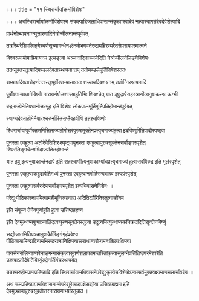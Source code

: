 +++
title = "११ स्थिरार्चायांक्रमोविशेषः"

+++
अथस्थिरार्चायांक्रमोविशेषश्च संकल्पादिजलाधिवासान्तंकृत्वास्वादेवं नत्वास्वागतंदेवदेवेशेत्यादि

प्रार्थनोत्थापनाग्न्युत्तारणादिनेत्रोन्मीलनान्तंपूर्ववत्

तत्रस्थिरेशिवलिङ्गेस्वर्णसूच्यागन्धेनॐनमोभगवतेरुद्रायहिरण्यरेतसेपरायपरमात्मने

विश्वरूपायोमाप्रियायनम इत्यङ्त्वा अञ्जनादिनाञ्जयेदिति नेत्रोन्मीलनेलिङ्गेविशेषः

ततःसूक्तस्तुत्यादिमण्डलदेवतास्थापनान्तम् ततोमण्डलेमूर्तिनिवेशस्ततः

शय्यायांदेवतारोहणंततःस्तुःपूर्वोक्तन्यासाःततः शय्यायांदेवशयनम् ततोग्निस्थापनादि

पुर्वोक्तान्वाधानेविष्णौ नारायणंषोडशाज्याहुतिभिः शिवश्चेत् यात इषुःद्रापेसहस्त्राणीत्यनुवाकस्थ ऋग्भी

रुद्रमाज्येनेतिप्रधानोत्तरमूह इति विशेषः लोकपालमूर्तिमूर्तिपतिहोमान्तंपूर्ववत्

स्थाप्यदेवताहोमेनैवारश्चरुर्नास्तिसप्तैवहवींषि ततश्चविष्णोः

स्थिरार्चायांपूर्वोक्तसमित्तिलाज्यहोमोत्तरंपुरुषसूक्तेनप्रत्यृचमाज्यंहुत्वा इदंविष्णुरितिपादौस्पष्ट्वा

पुनस्ता एवहुत्वा अतोदेवेतिशिरःस्पृष्ट्वापुनस्ता एवहुत्वापुरुषसूक्तेनसर्वाङ्गस्पृशेत् स्थिरंलिङ्गचेत्समिदाज्यतिलहोमान्ते

यात इषु इत्यनुवाकान्तेनद्रापे इति सहस्त्राणीत्यनुवाकाभ्यांचप्रत्यृचमाज्यं हुत्वासर्वोवैरुद्र इति मूलंस्पृशेत्

पुनस्ता एवहुत्वाकद्रुद्रायेतिमध्यं पुनस्ता एवहुत्वानमोहिरण्यबाहव इत्यग्रंस्पृशेत्

पुनस्ता एवहुत्वासर्वरुद्रेणसर्वाङ्गस्पृशेत् इत्यधिवासनेविशेषः ॥

परेद्युःपीठिकांस्नापयित्वामहीमूष्वित्यावाह्य अदितिर्द्यौरितिस्तुत्वार्‍हींनम

इति संपूज्य तेनैवपूर्णाहुति हुत्वा उत्तिष्ठब्रह्मण

इति देवमुत्थाप्यपुष्पाञ्जलिंदत्वापुरुषसूक्तेनस्तुत्वा उदुत्यमित्युत्थाप्यकनिक्रददितिसूक्तेनविष्णुं

सद्योजातमितिपञ्चानुवाकैर्लिङ्गंगृहंप्रवेश्य पीठिकायामिन्द्रादिनामभिरष्टरत्नानिक्षिप्त्वासप्तधान्यरौप्यमनःशिलाःक्षिप्त्वा

पायसेनसंलिप्यप्रणवेनाङ्गन्यासंकृत्वासुवर्णशलाकामन्तरितांकृत्वासुलग्नेप्रतितिष्ठपरमेश्वरेति उक्त्वाऽतोदेवेतिविष्णुंरुद्रेनलिंगंचस्थापयेत्

ततश्चरुहोमप्राणप्रतिष्ठादि इति स्थिरार्चायामधिवासनेपरेद्युःकृत्येचविशेषोऽन्यत्सर्वमुक्तवक्ष्यमाणचलार्चावदेव ॥

अथ चलप्रतिष्ठायामधिवासनान्तेपरेद्युरेकाहपक्षेसद्योवा उत्तिष्ठब्रह्मण इति देवमुत्थाप्यपुरुषसूक्तोत्तरनारायणाभ्यांस्तुयात ॥

